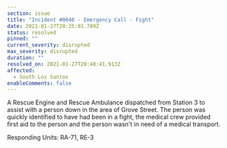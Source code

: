 ```yaml
---
section: issue
title: "Incident #0040 - Emergency Call - Fight"
date: 2021-01-27T20:25:01.789Z
status: resolved
pinned: ""
current_severity: disrupted
max_severity: disrupted
duration: ""
resolved_on: 2021-01-27T20:48:41.913Z
affected:
  - South Los Santos
enableComments: false
---
```

A Rescue Engine and Rescue Ambulance dispatched from Station 3 to assist with a person down in the area of Grove Street. The person was quickly identified to have had been in a fight, the medical crew provided first aid to the person and the person wasn't in need of a medical transport.

Responding Units: RA-71, RE-3